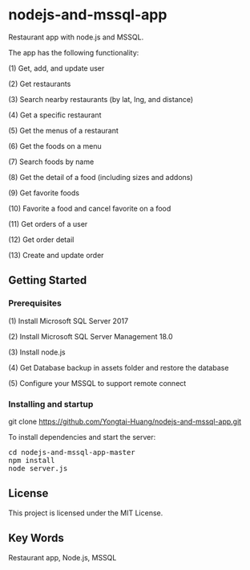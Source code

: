 # nodejs-and-mssql-app
Restaurant app with node.js and MSSQL.

The app has the following functionality:

(1) Get, add, and update user

(2) Get restaurants

(3) Search nearby restaurants (by lat, lng, and distance)

(4) Get a specific restaurant

(5) Get the menus of a restaurant

(6) Get the foods on a menu

(7) Search foods by name

(8) Get the detail of a food (including sizes and addons)

(9) Get favorite foods

(10) Favorite a food and cancel favorite on a food

(11) Get orders of a user

(12) Get order detail

(13) Create and update order


## Getting Started

### Prerequisites

(1) Install Microsoft SQL Server 2017

(2) Install Microsoft SQL Server Management 18.0

(3) Install node.js

(4) Get Database backup in assets folder and restore the database

(5) Configure your MSSQL to support remote connect

### Installing and startup

git clone https://github.com/Yongtai-Huang/nodejs-and-mssql-app.git

To install dependencies and start the server:

<pre>
cd nodejs-and-mssql-app-master
npm install
node server.js
</pre>

## License

This project is licensed under the MIT License.

## Key Words

Restaurant app, Node.js, MSSQL
